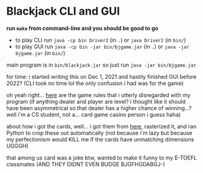 # Blackjack CLI and GUI

**run `make` from command-line and you should be good to go**

*   to play CLI run `java -cp bin Driver2` (in `.`)
    or `java Driver2` (in `bin/`)
*   to play GUI run `java -cp bin -jar bin/bjgame.jar` (in `.`)
    or `java -jar bjgame.jar` (in `bin/`)

main program is in `bin/blackjack.jar` so just run
`java -jar bin/bjgame.jar`

for time: i started writing this on Dec 1, 2021 and hastily
finished GUI before 2022? (CLI took no time lol the only confusion
i had was for the game)

oh yeah right... [here][bjrules] are the game rules that i utterly
disregarded with my program (if anything dealer and player are level?
i thought like it should have been asymmetrical so that dealer has a
higher chance of winning...? well i'm a CS student, not a... card game
casino person i guess haha)

[bjrules]: https://www.blackjackinfo.com/blackjack-rules/

about how i got the cards, well... i got them from
[here](https://en.m.wikipedia.org/wiki/File:Atlasnye_playing_cards_deck.svg),
rasterized it, and ran Python to crop these out automatically
(not because i'm lazy but because my perfectionism would KILL me
if the cards have unmatching dimensions UGGGH)

that among us card was a joke btw, wanted to make it funny to
my E-TOEFL classmates (AND THEY DIDNT EVEN BUDGE BJGFHGDABGJ-)
